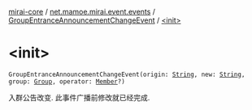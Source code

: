 [mirai-core](../../index.md) / [net.mamoe.mirai.event.events](../index.md) / [GroupEntranceAnnouncementChangeEvent](index.md) / [&lt;init&gt;](./-init-.md)

# &lt;init&gt;

`GroupEntranceAnnouncementChangeEvent(origin: `[`String`](https://kotlinlang.org/api/latest/jvm/stdlib/kotlin/-string/index.html)`, new: `[`String`](https://kotlinlang.org/api/latest/jvm/stdlib/kotlin/-string/index.html)`, group: `[`Group`](../../net.mamoe.mirai.contact/-group/index.md)`, operator: `[`Member`](../../net.mamoe.mirai.contact/-member/index.md)`?)`

入群公告改变. 此事件广播前修改就已经完成.

